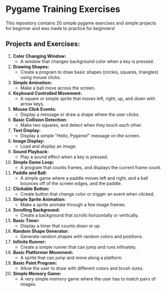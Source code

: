 # Pygame Training Exercises

This repository contains 20 simple pygame exercises and simple projects for beginner and was made to practice for beginners!

## Projects and Exercises:

1.  **Color Changing Window:**
    - A window that changes background color when a key is pressed.
2.  **Drawing Shapes:**
    - Create a program to draw basic shapes (circles, squares, triangles) using mouse clicks.
3.  **Simple Animation:**
    - Make a ball move across the screen.
4.  **Keyboard Controlled Movement:**
    - A square or simple sprite that moves left, right, up, and down with arrow keys.
5.  **Mouse Click Events:**
    - Display a message or draw a shape where the user clicks.
6.  **Basic Collision Detection:**
    - Make two squares, and detect when they touch each other.
7.  **Text Display:**
    - Display a simple "Hello, Pygame!" message on the screen.
8.  **Image Display:**
    - Load and display an image.
9.  **Sound Playback:**
    - Play a sound effect when a key is pressed.
10. **Simple Game Loop:**
    - A program that counts frames, and displays the current frame count.
11. **Paddle and Ball:**
    - A simple game where a paddle moves left and right, and a ball bounces off of the screen edges, and the paddle.
12. **Clickable Button:**
    - Create button that change color or trigger an event when clicked.
13. **Simple Sprite Animation:**
    - Make a sprite animate through a few image frames.
14. **Scrolling Background:**
    - Create a background that scrolls horizontally or vertically.
15. **Basic Timer:**
    - Display a timer that counts down or up.
16. **Random Shape Generator:**
    - Generate random shapes with random colors and positions.
17. **Infinite Runner:**
    - Create a simple runner that can jump and runs infinately.
18. **Basic Platformer Movement:**
    - A sprite that can jump and move along a platform.
19. **Basic Paint Program:**
    - Allow the user to draw with different colors and brush sizes.
20. **Simple Memory Game:**
    - A very simple memory game where the user has to match pairs of images.
